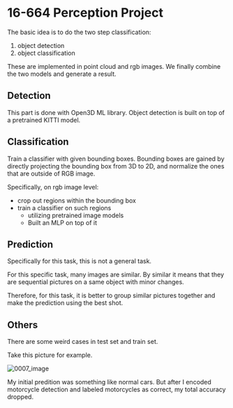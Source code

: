 # 16-664 Perception Project

The basic idea is to do the two step classification:

1. object detection
2. object classification

These are implemented in point cloud and rgb images. We finally combine the two models and generate a result.

## Detection

This part is done with Open3D ML library. Object detection is built on top of a pretrained KITTI model.

## Classification

Train a classifier with given bounding boxes. Bounding boxes are gained by directly projecting the bounding box from 3D to 2D, and normalize the ones that are outside of RGB image.

Specifically, on rgb image level:

- crop out regions within the bounding box
- train a classifier on such regions
  - utilizing pretrained image models
  - Built an MLP on top of it

## Prediction

Specifically for this task, this is not a general task.

For this specific task, many images are similar. By similar it means that they are sequential pictures on a same object with minor changes. 

Therefore, for this task, it is better to group similar pictures together and make the prediction using the best shot.

## Others

There are some weird cases in test set and train set.

Take this picture for example.

![0007_image](https://user-images.githubusercontent.com/53202324/235971386-dcab58ce-5dd2-42ff-9673-5ce2bd893667.jpg)

My initial predition was something like normal cars. But after I encoded motorcycle detection and labeled motorcycles as correct, my total accuracy dropped.

